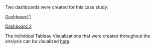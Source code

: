 Two dashboards were created for this case study:

[Dashboard 1](https://public.tableau.com/app/profile/paulina.remis/viz/CyclisticDashboard_16911027660430/Dashboard1?publish=yes)

[Dashboard 2](https://public.tableau.com/app/profile/paulina.remis/viz/CyclisticDashboard_16911027660430/Dashboard2?publish=yes)

The individual Tableau Visualizations that were created throughout the analysis can be visualized [here](https://github.com/paulina0813/Portfolio-Projects/tree/3c9c095900cd0f601071805a2a4d516a62f7bc9d/Case%20Studies/Case%20Study%201%20-%20Cyclistic/Tableau%20Visualizations).
